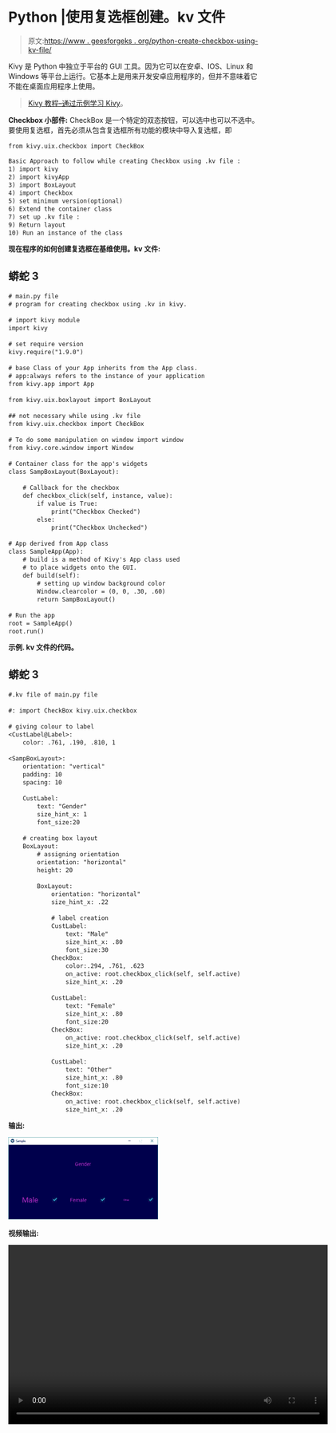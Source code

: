 # Python |使用复选框创建。kv 文件

> 原文:[https://www . geesforgeks . org/python-create-checkbox-using-kv-file/](https://www.geeksforgeeks.org/python-create-checkbox-using-kv-file/)

Kivy 是 Python 中独立于平台的 GUI 工具。因为它可以在安卓、IOS、Linux 和 Windows 等平台上运行。它基本上是用来开发安卓应用程序的，但并不意味着它不能在桌面应用程序上使用。

> [Kivy 教程–通过示例学习 Kivy](https://www.geeksforgeeks.org/kivy-tutorial/)。

**Checkbox 小部件:**
CheckBox 是一个特定的双态按钮，可以选中也可以不选中。
要使用复选框，首先必须从包含复选框所有功能的模块中导入复选框，即

```
from kivy.uix.checkbox import CheckBox 
```

```
Basic Approach to follow while creating Checkbox using .kv file :
1) import kivy
2) import kivyApp
3) import BoxLayout
4) import Checkbox
5) set minimum version(optional)
6) Extend the container class
7) set up .kv file :
9) Return layout
10) Run an instance of the class
```

**现在程序的如何创建复选框在基维使用。kv 文件:**

## 蟒蛇 3

```
# main.py file
# program for creating checkbox using .kv in kivy.

# import kivy module
import kivy

# set require version
kivy.require("1.9.0")

# base Class of your App inherits from the App class. 
# app:always refers to the instance of your application 
from kivy.app import App

from kivy.uix.boxlayout import BoxLayout

## not necessary while using .kv file
from kivy.uix.checkbox import CheckBox

# To do some manipulation on window import window
from kivy.core.window import Window

# Container class for the app's widgets
class SampBoxLayout(BoxLayout):

    # Callback for the checkbox
    def checkbox_click(self, instance, value):
        if value is True:
            print("Checkbox Checked")
        else:
            print("Checkbox Unchecked")

# App derived from App class
class SampleApp(App):
    # build is a method of Kivy's App class used
    # to place widgets onto the GUI.
    def build(self):
        # setting up window background color
        Window.clearcolor = (0, 0, .30, .60)
        return SampBoxLayout()

# Run the app
root = SampleApp()
root.run()
```

**示例. kv 文件的代码。**

## 蟒蛇 3

```
#.kv file of main.py file

#: import CheckBox kivy.uix.checkbox

# giving colour to label
<CustLabel@Label>:
    color: .761, .190, .810, 1

<SampBoxLayout>:
    orientation: "vertical"
    padding: 10
    spacing: 10

    CustLabel:
        text: "Gender"
        size_hint_x: 1
        font_size:20

    # creating box layout
    BoxLayout:
        # assigning orientation
        orientation: "horizontal"
        height: 20

        BoxLayout:
            orientation: "horizontal"
            size_hint_x: .22

            # label creation
            CustLabel:
                text: "Male"
                size_hint_x: .80
                font_size:30
            CheckBox:
                color:.294, .761, .623
                on_active: root.checkbox_click(self, self.active)
                size_hint_x: .20

            CustLabel:
                text: "Female"
                size_hint_x: .80
                font_size:20
            CheckBox:
                on_active: root.checkbox_click(self, self.active)
                size_hint_x: .20

            CustLabel:
                text: "Other"
                size_hint_x: .80
                font_size:10
            CheckBox:
                on_active: root.checkbox_click(self, self.active)
                size_hint_x: .20
```

**输出:**

![](img/9022fec13f1b5f31b719398ca3b783f5.png)

**视频输出:**

<video class="wp-video-shortcode" id="video-303198-1" width="640" height="360" preload="metadata" controls=""><source type="video/webm" src="https://media.geeksforgeeks.org/wp-content/uploads/20190511113424/chekboxkv.webm?_=1">[https://media.geeksforgeeks.org/wp-content/uploads/20190511113424/chekboxkv.webm](https://media.geeksforgeeks.org/wp-content/uploads/20190511113424/chekboxkv.webm)</video>